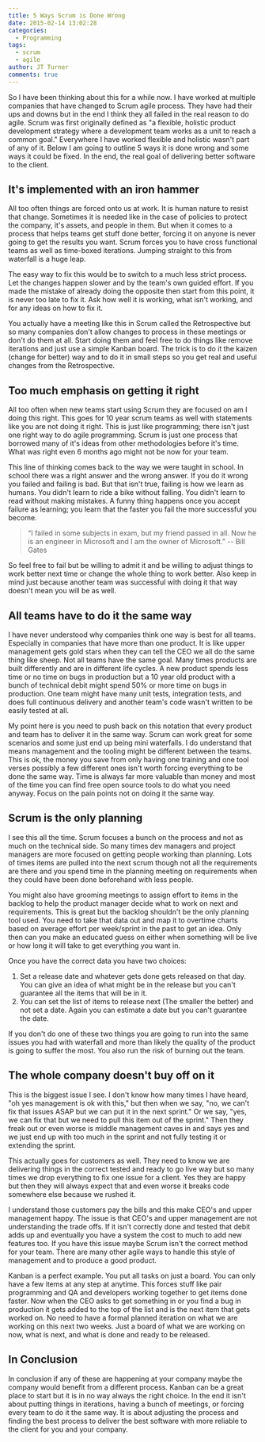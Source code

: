 ```yaml
---
title: 5 Ways Scrum is Done Wrong
date: 2015-02-14 13:02:28
categories:
  - Programming
tags:
  - scrum
  - agile
author: JT Turner
comments: true
---
```

So I have been thinking about this for a while now. I have worked at multiple companies that have changed to Scrum agile process. They have had their ups and downs but in the end I think they all failed in the real reason to do agile. Scrum was first originally defined as "a flexible, holistic product development strategy where a development team works as a unit to reach a common goal." Everywhere I have worked flexible and holistic wasn't part of any of it. Below I am going to outline 5 ways it is done wrong and some ways it could be fixed. In the end, the real goal of delivering better software to the client.

## It's implemented with an iron hammer

All too often things are forced onto us at work. It is human nature to resist that change. Sometimes it is needed like in the case of policies to protect the company, it's assets, and people in them. But when it comes to a process that helps teams get stuff done better, forcing it on anyone is never going to get the results you want. Scrum forces you to have cross functional teams as well as time-boxed iterations. Jumping straight to this from waterfall is a huge leap.

The easy way to fix this would be to switch to a much less strict process. Let the changes happen slower and by the team's own guided effort. If you made the mistake of already doing the opposite then start from this point, it is never too late to fix it. Ask how well it is working, what isn't working, and for any ideas on how to fix it.

You actually have a meeting like this in Scrum called the Retrospective but so many companies don't allow changes to process in these meetings or don't do them at all. Start doing them and feel free to do things like remove iterations and just use a simple Kanban board. The trick is to do it the kaizen (change for better) way and to do it in small steps so you get real and useful changes from the Retrospective.

## Too much emphasis on getting it right

All too often when new teams start using Scrum they are focused on am I doing this right. This goes for 10 year scrum teams as well with statements like you are not doing it right. This is just like programming; there isn't just one right way to do agile programming. Scrum is just one process that borrowed many of it's ideas from other methodologies before it's time. What was right even 6 months ago might not be now for your team.

This line of thinking comes back to the way we were taught in school. In school there was a right answer and the wrong answer. If you do it wrong you failed and failing is bad. But that isn't true, failing is how we learn as humans. You didn't learn to ride a bike without falling. You didn't learn to read without making mistakes. A funny thing happens once you accept failure as learning; you learn that the faster you fail the more successful you become.

> “I failed in some subjects in exam, but my friend passed in all. Now he is an engineer in Microsoft and I am the owner of Microsoft.” -- Bill Gates

So feel free to fail but be willing to admit it and be willing to adjust things to work better next time or change the whole thing to work better. Also keep in mind just because another team was successful with doing it that way doesn't mean you will be as well.

## All teams have to do it the same way

I have never understood why companies think one way is best for all teams. Especially in companies that have more than one product. It is like upper management gets gold stars when they can tell the CEO we all do the same thing like sheep. Not all teams have the same goal. Many times products are built differently and are in different life cycles. A new product spends less time or no time on bugs in production but a 10 year old product with a bunch of technical debit might spend 50% or more time on bugs in production. One team might have many unit tests, integration tests, and does full continuous delivery and another team's code wasn't written to be easily tested at all.

My point here is you need to push back on this notation that every product and team has to deliver it in the same way. Scrum can work great for some scenarios and some just end up being mini waterfalls. I do understand that means management and the tooling might be different between the teams. This is ok, the money you save from only having one training and one tool verses possibly a few different ones isn't worth forcing everything to be done the same way. Time is always far more valuable than money and most of the time you can find free open source tools to do what you need anyway. Focus on the pain points not on doing it the same way.

## Scrum is the only planning

I see this all the time. Scrum focuses a bunch on the process and not as much on the technical side. So many times dev managers and project managers are more focused on getting people working than planning. Lots of times items are pulled into the next scrum though not all the requirements are there and you spend time in the planning meeting on requirements when they could have been done beforehand with less people.

You might also have grooming meetings to assign effort to items in the backlog to help the product manager decide what to work on next and requirements. This is great but the backlog shouldn't be the only planning tool used. You need to take that data out and map it to overtime charts based on average effort per week/sprint in the past to get an idea. Only then can you make an educated guess on either when something will be live or how long it will take to get everything you want in.

Once you have the correct data you have two choices:

1. Set a release date and whatever gets done gets released on that day. You can give an idea of what might be in the release but you can't guarantee all the items that will be in it.
1. You can set the list of items to release next (The smaller the better) and not set a date. Again you can estimate a date but you can't guarantee the date.

If you don't do one of these two things you are going to run into the same issues you had with waterfall and more than likely the quality of the product is going to suffer the most. You also run the risk of burning out the team.

## The whole company doesn't buy off on it

This is the biggest issue I see. I don't know how many times I have heard, "oh yes management is ok with this," but then when we say, "no, we can't fix that issues ASAP but we can put it in the next sprint." Or we say, "yes, we can fix that but we need to pull this item out of the sprint." Then they freak out or even worse is middle management caves in and says yes and we just end up with too much in the sprint and not fully testing it or extending the sprint.

This actually goes for customers as well. They need to know we are delivering things in the correct tested and ready to go live way but so many times we drop everything to fix one issue for a client. Yes they are happy but then they will always expect that and even worse it breaks code somewhere else because we rushed it.

I understand those customers pay the bills and this make CEO's and upper management happy. The issue is that CEO's and upper management are not understanding the trade offs. If it isn't correctly done and tested that debit adds up and eventually you have a system the cost to much to add new features too. If you have this issue maybe Scrum isn't the correct method for your team. There are many other agile ways to handle this style of management and to produce a good product.

Kanban is a perfect example. You put all tasks on just a board. You can only have a few items at any step at anytime. This forces stuff like pair programming and QA and developers working together to get items done faster. Now when the CEO asks to get something in or you find a bug in production it gets added to the top of the list and is the next item that gets worked on. No need to have a formal planned iteration on what we are working on this next two weeks. Just a board of what we are working on now, what is next, and what is done and ready to be released.

## In Conclusion

In conclusion if any of these are happening at your company maybe the company would benefit from a different process. Kanban can be a great place to start but it is in no way always the right choice. In the end it isn't about putting things in iterations, having a bunch of meetings, or forcing every team to do it the same way. It is about adjusting the process and finding the best process to deliver the best software with more reliable to the client for you and your company.
